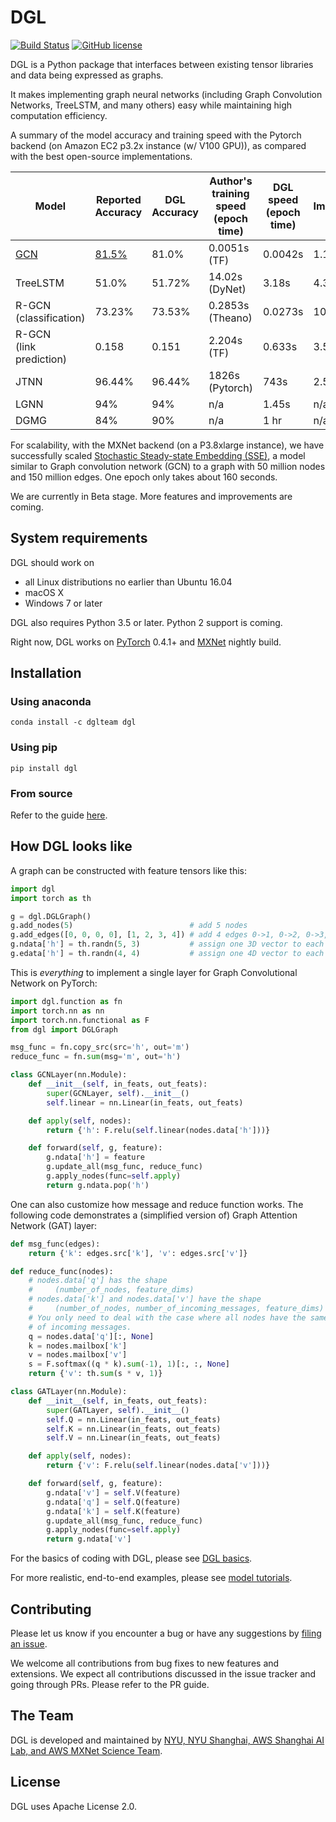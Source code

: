 # DGL
[![Build Status](http://ci.dgl.ai:80/buildStatus/icon?job=DGL/master)](http://ci.dgl.ai:80/job/DGL/job/master/)
[![GitHub license](https://dmlc.github.io/img/apache2.svg)](./LICENSE)

DGL is a Python package that interfaces between existing tensor libraries and data being expressed as
graphs.

It makes implementing graph neural networks (including Graph Convolution Networks, TreeLSTM, and many others) easy while
maintaining high computation efficiency.

A summary of the model accuracy and training speed with the Pytorch backend (on Amazon EC2 p3.2x instance (w/ V100 GPU)), as compared with the best open-source implementations.

| Model | Reported <br> Accuracy | DGL <br> Accuracy | Author's training speed (epoch time) | DGL speed (epoch time) | Improvement |
| ----- | ----------------- | ------------ | ------------------------------------ | ---------------------- | ----------- |
| [GCN]()   | [81.5%]() | 81.0% | 0.0051s (TF) | 0.0042s | 1.17x |
| TreeLSTM | 51.0% | 51.72% | 14.02s (DyNet) | 3.18s | 4.3x |
| R-GCN <br> (classification) | 73.23% | 73.53% | 0.2853s (Theano) | 0.0273s | 10.4x |
| R-GCN <br> (link prediction) | 0.158 | 0.151 | 2.204s (TF) | 0.633s | 3.5x |
| JTNN | 96.44% | 96.44% | 1826s (Pytorch) | 743s | 2.5x |
| LGNN | 94% | 94% | n/a | 1.45s | n/a |
| DGMG | 84% | 90% | n/a | 1 hr | n/a |

For scalability, with the MXNet backend (on a P3.8xlarge instance), we have successfully scaled [Stochastic Steady-state Embedding (SSE)](https://www.cc.gatech.edu/~hdai8/pdf/equilibrium_embedding.pdf), a model similar to Graph convolution network (GCN) to a graph with 50 million nodes and 150 million edges. One epoch only takes about 160 seconds.

We are currently in Beta stage.  More features and improvements are coming.

## System requirements

DGL should work on

* all Linux distributions no earlier than Ubuntu 16.04
* macOS X
* Windows 7 or later

DGL also requires Python 3.5 or later.  Python 2 support is coming.

Right now, DGL works on [PyTorch](https://pytorch.org) 0.4.1+ and [MXNet](mxnet.apache.org) nightly
build.

## Installation

### Using anaconda

```
conda install -c dglteam dgl
```

### Using pip

```
pip install dgl
```

### From source

Refer to the guide [here](https://docs.dgl.ai/install/index.html#install-from-source).

## How DGL looks like

A graph can be constructed with feature tensors like this:

```python
import dgl
import torch as th

g = dgl.DGLGraph()
g.add_nodes(5)                          # add 5 nodes
g.add_edges([0, 0, 0, 0], [1, 2, 3, 4]) # add 4 edges 0->1, 0->2, 0->3, 0->4
g.ndata['h'] = th.randn(5, 3)           # assign one 3D vector to each node
g.edata['h'] = th.randn(4, 4)           # assign one 4D vector to each edge
```

This is *everything* to implement a single layer for Graph Convolutional Network on PyTorch:

```python
import dgl.function as fn
import torch.nn as nn
import torch.nn.functional as F
from dgl import DGLGraph

msg_func = fn.copy_src(src='h', out='m')
reduce_func = fn.sum(msg='m', out='h')

class GCNLayer(nn.Module):
    def __init__(self, in_feats, out_feats):
        super(GCNLayer, self).__init__()
        self.linear = nn.Linear(in_feats, out_feats)

    def apply(self, nodes):
        return {'h': F.relu(self.linear(nodes.data['h']))}

    def forward(self, g, feature):
        g.ndata['h'] = feature
        g.update_all(msg_func, reduce_func)
        g.apply_nodes(func=self.apply)
        return g.ndata.pop('h')
```

One can also customize how message and reduce function works.  The following code
demonstrates a (simplified version of) Graph Attention Network (GAT) layer:

```python
def msg_func(edges):
    return {'k': edges.src['k'], 'v': edges.src['v']}

def reduce_func(nodes):
    # nodes.data['q'] has the shape
    #     (number_of_nodes, feature_dims)
    # nodes.data['k'] and nodes.data['v'] have the shape
    #     (number_of_nodes, number_of_incoming_messages, feature_dims)
    # You only need to deal with the case where all nodes have the same number
    # of incoming messages.
    q = nodes.data['q'][:, None]
    k = nodes.mailbox['k']
    v = nodes.mailbox['v']
    s = F.softmax((q * k).sum(-1), 1)[:, :, None]
    return {'v': th.sum(s * v, 1)}

class GATLayer(nn.Module):
    def __init__(self, in_feats, out_feats):
        super(GATLayer, self).__init__()
        self.Q = nn.Linear(in_feats, out_feats)
        self.K = nn.Linear(in_feats, out_feats)
        self.V = nn.Linear(in_feats, out_feats)

    def apply(self, nodes):
        return {'v': F.relu(self.linear(nodes.data['v']))}

    def forward(self, g, feature):
        g.ndata['v'] = self.V(feature)
        g.ndata['q'] = self.Q(feature)
        g.ndata['k'] = self.K(feature)
        g.update_all(msg_func, reduce_func)
        g.apply_nodes(func=self.apply)
        return g.ndata['v']
```

For the basics of coding with DGL, please see [DGL basics](https://docs.dgl.ai/tutorials/basics/index.html).

For more realistic, end-to-end examples, please see [model tutorials](https://docs.dgl.ai/tutorials/models/index.html).

## Contributing

Please let us know if you encounter a bug or have any suggestions by [filing an issue](https://github.com/jermainewang/dgl/issues).

We welcome all contributions from bug fixes to new features and extensions.
We expect all contributions discussed in the issue tracker and going through PRs.  Please refer to the PR guide.

## The Team

DGL is developed and maintained by [NYU, NYU Shanghai, AWS Shanghai AI Lab, and AWS MXNet Science Team](https://www.dgl.ai/about).

## License

DGL uses Apache License 2.0.
